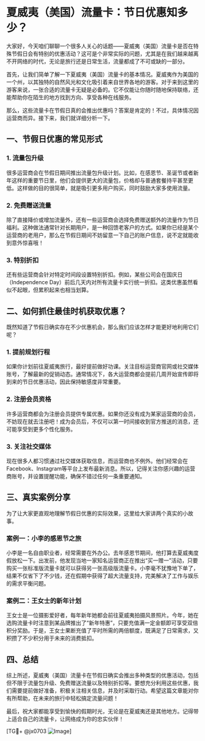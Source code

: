 # 夏威夷（美国）流量卡：节日优惠知多少？

大家好，今天咱们聊聊一个很多人关心的话题——夏威夷（美国）流量卡是否在特殊节假日会有特别的优惠活动？这可是个非常实际的问题，尤其是在我们越来越离不开网络的时代，无论是旅行还是日常生活，流量都成了不可或缺的一部分。

首先，让我们简单了解一下夏威夷（美国）流量卡的基本情况。夏威夷作为美国的一个州，以其独特的自然风光和文化吸引着来自世界各地的游客。对于来到这里的游客来说，一张合适的流量卡无疑是必备的。它不仅能让你随时随地保持联络，还能帮助你在陌生的地方找到方向、享受各种在线服务。

那么，这些流量卡在节假日真的会推出优惠吗？答案是肯定的！不过，具体情况因运营商而异。接下来，我们就详细分析一下。

## 一、节假日优惠的常见形式

### 1. 流量包升级
很多运营商会在节假日期间推出流量包升级计划。比如，在感恩节、圣诞节或者新年这样的重要节日里，他们会提供更大的流量包，价格却与普通套餐持平甚至更低。这样做的目的很简单，就是吸引更多用户购买，同时鼓励大家多使用流量。

### 2. 免费赠送流量
除了直接降价或增加流量外，还有一些运营商会选择免费赠送额外的流量作为节日福利。这种做法通常针对长期用户，是一种回馈老客户的方式。如果你已经是某个运营商的老用户，那么在节假日期间不妨留意一下自己的账户信息，说不定就能收到意外惊喜哦！

### 3. 特别折扣
还有些运营商会针对特定时间段设置特别折扣。例如，某些公司会在国庆日（Independence Day）前后几天内对所有流量卡实行统一折扣。这类优惠虽然看似不起眼，但累积起来也相当划算。

## 二、如何抓住最佳时机获取优惠？

既然知道了节假日确实存在不少优惠机会，那么我们应该怎样才能更好地利用它们呢？

### 1. 提前规划行程
如果你计划前往夏威夷旅行，最好提前做好功课。关注目标运营商官网或社交媒体账号，了解最新的促销动态。通常情况下，各大运营商都会提前几周开始宣传即将到来的节日优惠活动，因此保持敏感度非常重要。

### 2. 注册会员资格
许多运营商都会为注册会员提供专属优惠。如果你还没有成为某家运营商的会员，不妨现在就去注册吧！成为会员后，不仅可以第一时间接收到官方推送的消息，还可能享受到更多个性化服务。

### 3. 关注社交媒体
现在很多人都习惯通过社交媒体获取信息，而运营商也不例外。他们经常会在Facebook、Instagram等平台上发布最新消息。所以，记得关注你感兴趣的运营商账号，并设置提醒功能，确保不错过任何一条重要通知。

## 三、真实案例分享

为了让大家更直观地理解节假日优惠的实际效果，这里给大家讲两个真实的小故事。

### 案例一：小李的感恩节之旅
小李是一名自由职业者，经常需要在外办公。去年感恩节期间，他打算去夏威夷度假放松一下。出发前，他发现当地一家知名运营商正在推出“买一赠一”活动，只要购买一张标准版流量卡就可以获得另一张高级版流量卡。小李毫不犹豫地下单了，结果不仅省下了不少钱，还在假期中获得了超大流量支持，完美解决了工作与娱乐的需求平衡问题。

### 案例二：王女士的新年计划
王女士是一位摄影爱好者，每年新年她都会前往夏威夷拍摄风景照片。今年，她在选购流量卡时注意到某品牌推出了“新年特惠”，只要充值满一定金额即可享受双倍积分奖励。于是，王女士果断充值了平时所需的两倍额度，既满足了日常需求，又积攒了不少积分用于未来的消费抵扣。

## 四、总结

综上所述，夏威夷（美国）流量卡在节假日确实会推出多种类型的优惠活动，包括但不限于流量包升级、免费赠送流量以及特别折扣等。要想充分利用这些优惠，我们需要提前做好准备，积极关注相关信息，并及时采取行动。希望这篇文章能对你有所帮助，在未来的旅行中轻松搞定流量问题！

最后，祝大家都能享受到愉快的假期时光，无论是在夏威夷还是其他地方。记得带上适合自己的流量卡，让网络成为你的忠实伙伴！

[TG💪+ @jx0703 ![Image](https://github.com/user-attachments/assets/dbca1d08-cadb-493c-b0ec-ad6f7a83f270)]